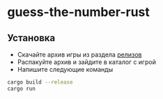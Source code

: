 # guess-the-number-rust


## Установка

- Скачайте архив игры из раздела [релизов](https://github.com/HamletSargsyan/guess-the-number-rust/releases/latest)
- Распакуйте архив и зайдите в каталог с игрой
- Напишите следующие команды

```bash
cargo build --release
cargo run
```

